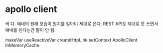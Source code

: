 # apollo client
싹 다. 얘네의 원래 모습이 뭔지를 알아야 제대로 쓴다. REST API도 제대로 못 쓰면서 얘네를 쓴다는건 말이 안 됨.

makeVar
useReactiveVar
createHttpLink
setContext
ApolloClient
InMemoryCache